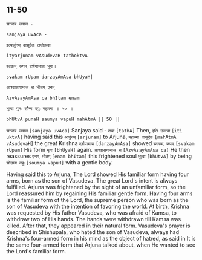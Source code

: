## 11-50


```shloka-sa
सन्जय उवाच -
```
```shloka-sa-hk
sanjaya uvAca -
```
```shloka-sa
इत्यर्जुनम् वासुदेवः तथोक्त्वा
```
```shloka-sa-hk
ityarjunam vAsudevaH tathoktvA
```
```shloka-sa
स्वकम् रूपम् दर्शयामास भूयः।
```
```shloka-sa-hk
svakam rUpam darzayAmAsa bhUyaH|
```
```shloka-sa
आश्वासयामास च भीतम् एनम्
```
```shloka-sa-hk
AzvAsayAmAsa ca bhItam enam
```
```shloka-sa
भूत्वा पुनः सौम्य वपुः महात्मा ॥ ५० ॥
```
```shloka-sa-hk
bhUtvA punaH saumya vapuH mahAtmA || 50 ||
```

`सन्जय उवाच` `[sanjaya uvAca]` Sanjaya said - `तथा` `[tathA]` Then, `इति उक्त्वा` `[iti uktvA]` having said this `अर्जुनम्` `[arjunam]` to Arjuna, `महात्मा वासुदेवः` `[mahAtmA vAsudevaH]` the great Krishna `दर्शयामास` `[darzayAmAsa]` showed `स्वकम् रूपम्` `[svakam rUpam]` His form `भूयः` `[bhUyaH]` again. `आश्वासयामास च` `[AzvAsayAmAsa ca]` He then reassures `एनम् भीतम्` `[enam bhItam]` this frightened soul `भूत्वा` `[bhUtvA]` by being `सोउम्य वपुः` `[soumya vapuH]` with a gentle body.

Having said this to Arjuna, The Lord showed His familiar form having four arms, born as the son of Vasudeva. 
The great Lord's intent is always fulfilled. Arjuna was frightened by the sight of an unfamiliar form, so the Lord reassured him by regaining His familiar gentle form. Having four arms is the familiar form of the Lord, the supreme person who was born as the son of Vasudeva with the intention of favoring the world. 
At birth, Krishna was requested by His father Vasudeva, who was afraid of Kamsa, to withdraw two of His hands. The hands were withdrawn till Kamsa was killed. After that, they appeared in their natural form. 
Vasudeva's prayer is described in 
Shishupala, who hated the son of Vasudeva, always had Krishna's four-armed form in his mind as the object of hatred, as said in 
It is the same four-armed form that Arjuna talked about, when He wanted to see the Lord's familiar form.


